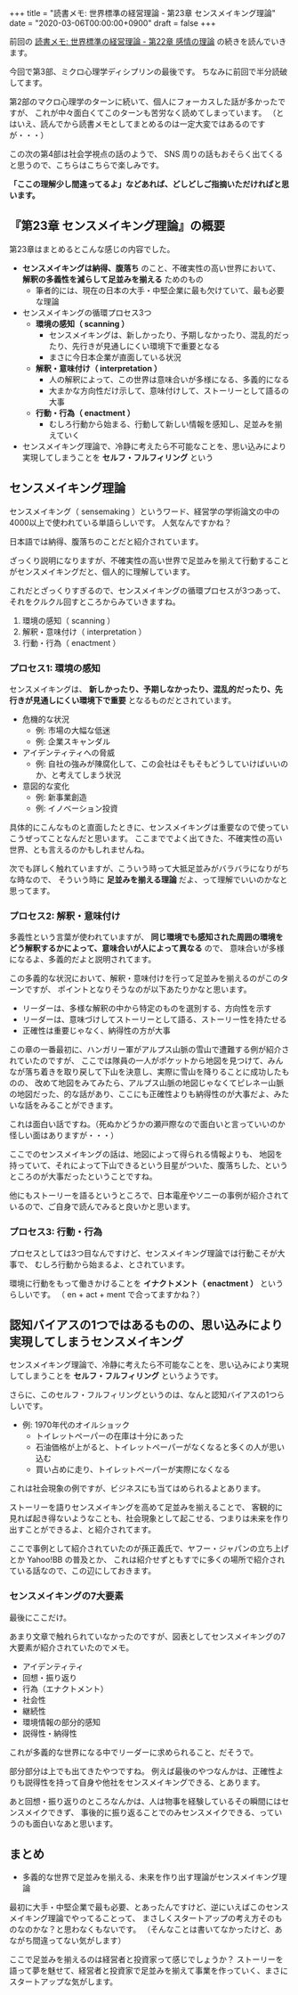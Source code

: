 +++
title = "読書メモ: 世界標準の経営理論 - 第23章 センスメイキング理論"
date = "2020-03-06T00:00:00+0900"
draft = false
+++

前回の [読書メモ: 世界標準の経営理論 - 第22章 感情の理論](/biz/20200305/) の続きを読んでいきます。

今回で第3部、ミクロ心理学ディシプリンの最後です。
ちなみに前回で半分読破してます。

第2部のマクロ心理学のターンに続いて、個人にフォーカスした話が多かったですが、
これが中々面白くてこのターンも苦労なく読めてしまっています。
（とはいえ、読んでから読書メモとしてまとめるのは一定大変ではあるのですが・・・）

この次の第4部は社会学視点の話のようで、
SNS 周りの話もおそらく出てくると思うので、こちらはこちらで楽しみです。

**「ここの理解少し間違ってるよ」などあれば、どしどしご指摘いただければと思います。**



## 『第23章 センスメイキング理論』の概要

第23章はまとめるとこんな感じの内容でした。

- **センスメイキングは納得、腹落ち** のこと、不確実性の高い世界において、 **解釈の多義性を減らして足並みを揃える** ためのもの
    - 筆者的には、現在の日本の大手・中堅企業に最も欠けていて、最も必要な理論
- センスメイキングの循環プロセス3つ
    - **環境の感知（ scanning ）**
        - センスメイキングは、新しかったり、予期しなかったり、混乱的だったり、先行きが見通しにくい環境下で重要となる
        - まさに今日本企業が直面している状況
    - **解釈・意味付け（ interpretation ）**
        - 人の解釈によって、この世界は意味合いが多様になる、多義的になる
        - 大まかな方向性だけ示して、意味付けして、ストーリーとして語るの大事
    - **行動・行為（ enactment ）**
        - むしろ行動から始まる、行動して新しい情報を感知し、足並みを揃えていく
- センスメイキング理論で、冷静に考えたら不可能なことを、思い込みにより実現してしまうことを **セルフ・フルフィリング** という



## センスメイキング理論

センスメイキング（ sensemaking ）というワード、経営学の学術論文の中の4000以上で使われている単語らしいです。
人気なんですかね？

日本語では納得、腹落ちのことだと紹介されています。

ざっくり説明になりますが、不確実性の高い世界で足並みを揃えて行動することがセンスメイキングだと、個人的に理解しています。

これだとざっくりすぎるので、センスメイキングの循環プロセスが3つあって、それをクルクル回すところからみていきますね。

1. 環境の感知（ scanning ）
2. 解釈・意味付け（ interpretation ）
3. 行動・行為（ enactment ）

### プロセス1: 環境の感知

センスメイキングは、 **新しかったり、予期しなかったり、混乱的だったり、先行きが見通しにくい環境下で重要** となるものだとされています。

- 危機的な状況
    - 例: 市場の大幅な低迷
    - 例: 企業スキャンダル
- アイデンティティへの脅威
    - 例: 自社の強みが陳腐化して、この会社はそもそもどうしていけばいいのか、と考えてしまう状況
- 意図的な変化
    - 例: 新事業創造
    - 例: イノベーション投資

具体的にこんなものと直面したときに、センスメイキングは重要なので使っていこうぜってことなんだと思います。
ここまででよく出てきた、不確実性の高い世界、とも言えるのかもしれませんね。

次でも詳しく触れていますが、こういう時って大抵足並みがバラバラになりがちな時なので、
そういう時に **足並みを揃える理論** だよ、って理解でいいのかなと思ってます。

### プロセス2: 解釈・意味付け

多義性という言葉が使われていますが、
**同じ環境でも感知された周囲の環境をどう解釈するかによって、意味合いが人によって異なる** ので、
意味合いが多様になるよ、多義的だよと説明されてます。

この多義的な状況において、解釈・意味付けを行って足並みを揃えるのがこのターンですが、
ポイントとなりそうなのが以下あたりかなと思います。

- リーダーは、多様な解釈の中から特定のものを選別する、方向性を示す
- リーダーは、意味づけしてストーリーとして語る、ストーリー性を持たせる
- 正確性は重要じゃなく、納得性の方が大事

この章の一番最初に、ハンガリー軍がアルプス山脈の雪山で遭難する例が紹介されていたのですが、
ここでは隊員の一人がポケットから地図を見つけて、みんなが落ち着きを取り戻して下山を決意し、実際に雪山を降りることに成功したものの、
改めて地図をみてみたら、アルプス山脈の地図じゃなくてピレネー山脈の地図だった、的な話があり、ここにも正確性よりも納得性のが大事だよ、みたいな話をみることができます。

これは面白い話ですね。（死ぬかどうかの瀬戸際なので面白いと言っていいのか怪しい面はありますが・・・）

ここでのセンスメイキングの話は、地図によって得られる情報よりも、
地図を持っていて、それによって下山できるという目星がついた、腹落ちした、というところのが大事だったということですね。

他にもストーリーを語るというところで、日本電産やソニーの事例が紹介されているので、ご自身で読んでみると良いかと思います。

### プロセス3: 行動・行為

プロセスとしては3つ目なんですけど、センスメイキング理論では行動こそが大事で、
むしろ行動から始まるよ、とされています。

環境に行動をもって働きかけることを **イナクトメント（ enactment ）** というらしいです。
（ en + act + ment で合ってますかね？）



## 認知バイアスの1つではあるものの、思い込みにより実現してしまうセンスメイキング

センスメイキング理論で、冷静に考えたら不可能なことを、思い込みにより実現してしまうことを **セルフ・フルフィリング** というようです。

さらに、このセルフ・フルフィリングというのは、なんと認知バイアスの1つらしいです。

- 例: 1970年代のオイルショック
    - トイレットペーパーの在庫は十分にあった
    - 石油価格が上がると、トイレットペーパーがなくなると多くの人が思い込む
    - 買い占めに走り、トイレットペーパーが実際になくなる　

これは社会現象の例ですが、ビジネスにも当てはめられるよとあります。

ストーリーを語りセンスメイキングを高めて足並みを揃えることで、
客観的に見れば起き得ないようなことも、社会現象として起こせる、つまりは未来を作り出すことができるよ、と紹介されてます。

ここで事例として紹介されていたのが孫正義氏で、ヤフー・ジャパンの立ち上げとか Yahoo!BB の普及とか、
これは紹介せずともすでに多くの場所で紹介されている話なので、この辺にしておきます。

### センスメイキングの7大要素

最後にここだけ。

あまり文章で触れられていなかったのですが、図表としてセンスメイキングの7大要素が紹介されていたのでメモ。

- アイデンティティ
- 回想・振り返り
- 行為（エナクトメント）
- 社会性
- 継続性
- 環境情報の部分的感知
- 説得性・納得性

これが多義的な世界になる中でリーダーに求められること、だそうで。

部分部分は上でも出てきたやつですね。
例えば最後のやつなんかは、正確性よりも説得性を持って自身や他社をセンスメイキングできる、とあります。

あと回想・振り返りのところなんかは、人は物事を経験しているその瞬間にはセンスメイクできず、
事後的に振り返ることでのみセンスメイクできる、っていうのも面白いなあと思います。



## まとめ

- 多義的な世界で足並みを揃える、未来を作り出す理論がセンスメイキング理論

最初に大手・中堅企業で最も必要、とあったんですけど、逆にいえばこのセンスメイキング理論でやってることって、
まさしくスタートアップの考え方そのものなのかな？と思わなくもないです。
（そんなことは書いてなかったけど、あながち間違ってない気がします）

ここで足並みを揃えるのは経営者と投資家って感じでしょうか？
ストーリーを語って夢を魅せて、経営者と投資家で足並みを揃えて事業を作っていく、まさにスタートアップな気がします。